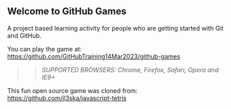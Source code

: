 ## Welcome to GitHub Games

A project based learning activity for people who are getting started with Git and GitHub.

You can play the game at: https://github.com/GitHubTraining14Mar2023/github-games

>> _*SUPPORTED BROWSERS*: Chrome, Firefox, Safari, Opera and IE9+_


This fun open source game was cloned from: https://github.com/jl3ska/javascript-tetris

